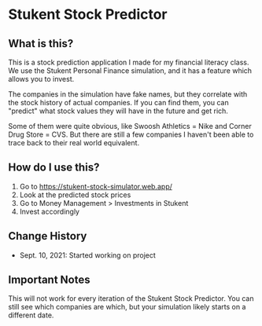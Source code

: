 # Stukent Stock Predictor

## What is this?

This is a stock prediction application I made for my financial literacy class. We use the Stukent Personal Finance simulation, and it has a feature which allows you to invest.

The companies in the simulation have fake names, but they correlate with the stock history of actual companies. If you can find them, you can "predict" what stock values they will have in the future and get rich.

Some of them were quite obvious, like Swoosh Athletics = Nike and Corner Drug Store = CVS. But there are still a few companies I haven't been able to trace back to their real world equivalent.

## How do I use this?

1. Go to <https://stukent-stock-simulator.web.app/>
2. Look at the predicted stock prices
3. Go to Money Management > Investments in Stukent
4. Invest accordingly

## Change History

- Sept. 10, 2021: Started working on project

## Important Notes

This will not work for every iteration of the Stukent Stock Predictor. You can still see which companies are which, but your simulation likely starts on a different date.